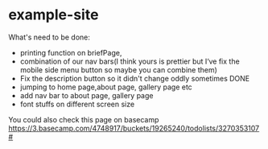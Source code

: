 # example-site
What's need to be done:

 - printing function on briefPage, 
 - combination of our nav bars(I think yours is prettier but I‘ve fix the mobile side menu button so maybe you can combine them)
 - Fix the description button so it didn't change oddly sometimes DONE
 - jumping to home page,about page, gallery page etc
 - add nav bar to about page, gallery page
 - font stuffs on different screen size
 
 You could also check this page on basecamp https://3.basecamp.com/4748917/buckets/19265240/todolists/3270353107#
